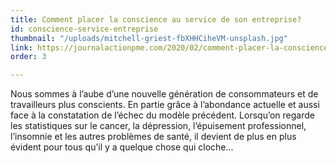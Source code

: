 ```yaml
---
title: Comment placer la conscience au service de son entreprise?
id: conscience-service-entreprise
thumbnail: "/uploads/mitchell-griest-fbXHHCiheVM-unsplash.jpg"
link: https://journalactionpme.com/2020/02/comment-placer-la-conscience-au-service-de-son-entreprise/
order: 3

---
```

Nous sommes à l’aube d’une nouvelle génération de consommateurs et de travailleurs plus conscients. En partie grâce à l’abondance actuelle et aussi face à la constatation de l’échec du modèle précédent. Lorsqu’on regarde les statistiques sur le cancer, la dépression, l’épuisement professionnel, l’insomnie et les autres problèmes de santé, il devient de plus en plus évident pour tous qu’il y a quelque chose qui cloche...